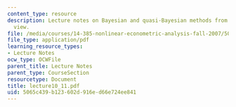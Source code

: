 ```yaml
---
content_type: resource
description: Lecture notes on Bayesian and quasi-Bayesian methods from a classical
  view.
file: /media/courses/14-385-nonlinear-econometric-analysis-fall-2007/5065c439b123602d916ed66e724ee841_lecture10_11.pdf
file_type: application/pdf
learning_resource_types:
- Lecture Notes
ocw_type: OCWFile
parent_title: Lecture Notes
parent_type: CourseSection
resourcetype: Document
title: lecture10_11.pdf
uid: 5065c439-b123-602d-916e-d66e724ee841
---
```

